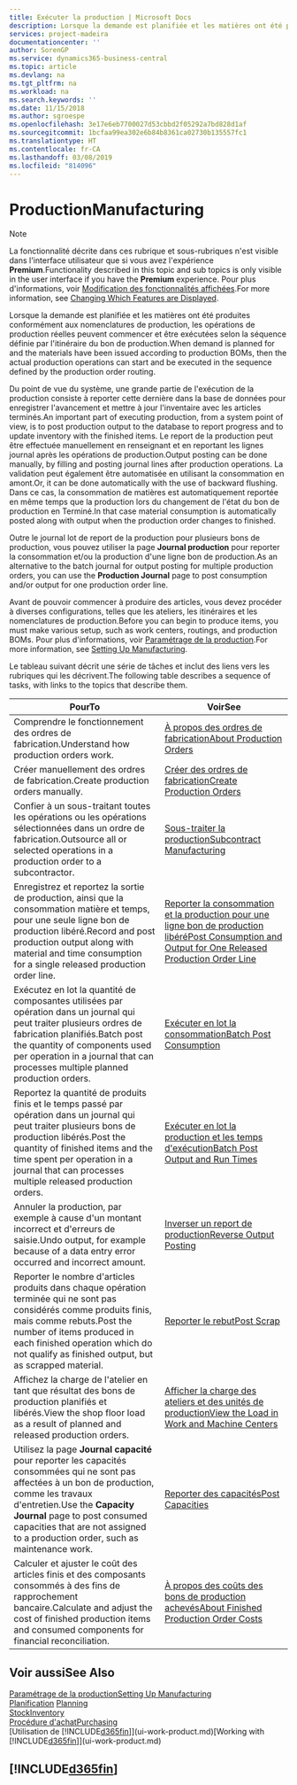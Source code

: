 ```yaml
---
title: Exécuter la production | Microsoft Docs
description: Lorsque la demande est planifiée et les matières ont été produites conformément aux nomenclatures de production, les opérations de production réelles peuvent commencer et être exécutées selon la séquence définie par l'itinéraire du bon de production.
services: project-madeira
documentationcenter: ''
author: SorenGP
ms.service: dynamics365-business-central
ms.topic: article
ms.devlang: na
ms.tgt_pltfrm: na
ms.workload: na
ms.search.keywords: ''
ms.date: 11/15/2018
ms.author: sgroespe
ms.openlocfilehash: 3e17e6eb7700027d53cbbd2f05292a7bd828d1af
ms.sourcegitcommit: 1bcfaa99ea302e6b84b8361ca02730b135557fc1
ms.translationtype: HT
ms.contentlocale: fr-CA
ms.lasthandoff: 03/08/2019
ms.locfileid: "814096"
---
```

# <a name="manufacturing"></a><span data-ttu-id="aebc8-103">Production</span><span class="sxs-lookup"><span data-stu-id="aebc8-103">Manufacturing</span></span>
> [!NOTE]
> <span data-ttu-id="aebc8-104">La fonctionnalité décrite dans ces rubrique et sous-rubriques n'est visible dans l'interface utilisateur que si vous avez l'expérience **Premium**.</span><span class="sxs-lookup"><span data-stu-id="aebc8-104">Functionality described in this topic and sub topics is only visible in the user interface if you have the **Premium** experience.</span></span> <span data-ttu-id="aebc8-105">Pour plus d'informations, voir [Modification des fonctionnalités affichées](ui-experiences.md).</span><span class="sxs-lookup"><span data-stu-id="aebc8-105">For more information, see [Changing Which Features are Displayed](ui-experiences.md).</span></span>

<span data-ttu-id="aebc8-106">Lorsque la demande est planifiée et les matières ont été produites conformément aux nomenclatures de production, les opérations de production réelles peuvent commencer et être exécutées selon la séquence définie par l'itinéraire du bon de production.</span><span class="sxs-lookup"><span data-stu-id="aebc8-106">When demand is planned for and the materials have been issued according to production BOMs, then the actual production operations can start and be executed in the sequence defined by the production order routing.</span></span>  

<span data-ttu-id="aebc8-107">Du point de vue du système, une grande partie de l'exécution de la production consiste à reporter cette dernière dans la base de données pour enregistrer l'avancement et mettre à jour l'inventaire avec les articles terminés.</span><span class="sxs-lookup"><span data-stu-id="aebc8-107">An important part of executing production, from a system point of view, is to post production output to the database to report progress and to update inventory with the finished items.</span></span> <span data-ttu-id="aebc8-108">Le report de la production peut être effectuée manuellement en renseignant et en reportant les lignes journal après les opérations de production.</span><span class="sxs-lookup"><span data-stu-id="aebc8-108">Output posting can be done manually, by filling and posting journal lines after production operations.</span></span> <span data-ttu-id="aebc8-109">La validation peut également être automatisée en utilisant la consommation en amont.</span><span class="sxs-lookup"><span data-stu-id="aebc8-109">Or, it can be done automatically with the use of backward flushing.</span></span> <span data-ttu-id="aebc8-110">Dans ce cas, la consommation de matières est automatiquement reportée en même temps que la production lors du changement de l'état du bon de production en Terminé.</span><span class="sxs-lookup"><span data-stu-id="aebc8-110">In that case material consumption is automatically posted along with output when the production order changes to finished.</span></span>  

<span data-ttu-id="aebc8-111">Outre le journal lot de report de la production pour plusieurs bons de production, vous pouvez utiliser la page **Journal production** pour reporter la consommation et/ou la production d'une ligne bon de production.</span><span class="sxs-lookup"><span data-stu-id="aebc8-111">As an alternative to the batch journal for output posting for multiple production orders, you can use the **Production Journal** page to post consumption and/or output for one production order line.</span></span>

<span data-ttu-id="aebc8-112">Avant de pouvoir commencer à produire des articles, vous devez procéder à diverses configurations, telles que les ateliers, les itinéraires et les nomenclatures de production.</span><span class="sxs-lookup"><span data-stu-id="aebc8-112">Before you can begin to produce items, you must make various setup, such as work centers, routings, and production BOMs.</span></span> <span data-ttu-id="aebc8-113">Pour plus d'informations, voir [Paramétrage de la production](production-configure-production-processes.md).</span><span class="sxs-lookup"><span data-stu-id="aebc8-113">For more information, see [Setting Up Manufacturing](production-configure-production-processes.md).</span></span>

<span data-ttu-id="aebc8-114">Le tableau suivant décrit une série de tâches et inclut des liens vers les rubriques qui les décrivent.</span><span class="sxs-lookup"><span data-stu-id="aebc8-114">The following table describes a sequence of tasks, with links to the topics that describe them.</span></span>   

|<span data-ttu-id="aebc8-115">**Pour**</span><span class="sxs-lookup"><span data-stu-id="aebc8-115">**To**</span></span>|<span data-ttu-id="aebc8-116">**Voir**</span><span class="sxs-lookup"><span data-stu-id="aebc8-116">**See**</span></span>|  
|------------|-------------|  
|<span data-ttu-id="aebc8-117">Comprendre le fonctionnement des ordres de fabrication.</span><span class="sxs-lookup"><span data-stu-id="aebc8-117">Understand how production orders work.</span></span>|[<span data-ttu-id="aebc8-118">À propos des ordres de fabrication</span><span class="sxs-lookup"><span data-stu-id="aebc8-118">About Production Orders</span></span>](production-about-production-orders.md)|
|<span data-ttu-id="aebc8-119">Créer manuellement des ordres de fabrication.</span><span class="sxs-lookup"><span data-stu-id="aebc8-119">Create production orders manually.</span></span>|[<span data-ttu-id="aebc8-120">Créer des ordres de fabrication</span><span class="sxs-lookup"><span data-stu-id="aebc8-120">Create Production Orders</span></span>](production-how-to-create-production-orders.md)|
|<span data-ttu-id="aebc8-121">Confier à un sous-traitant toutes les opérations ou les opérations sélectionnées dans un ordre de fabrication.</span><span class="sxs-lookup"><span data-stu-id="aebc8-121">Outsource all or selected operations in a production order to a subcontractor.</span></span>|[<span data-ttu-id="aebc8-122">Sous-traiter la production</span><span class="sxs-lookup"><span data-stu-id="aebc8-122">Subcontract Manufacturing</span></span>](production-how-to-subcontract-manufacturing.md)|
|<span data-ttu-id="aebc8-123">Enregistrez et reportez la sortie de production, ainsi que la consommation matière et temps, pour une seule ligne bon de production libéré.</span><span class="sxs-lookup"><span data-stu-id="aebc8-123">Record and post production output along with material and time consumption for a single released production order line.</span></span>|[<span data-ttu-id="aebc8-124">Reporter la consommation et la production pour une ligne bon de production libéré</span><span class="sxs-lookup"><span data-stu-id="aebc8-124">Post Consumption and Output for One Released Production Order Line</span></span>](production-how-to-register-consumption-and-output.md)|  
|<span data-ttu-id="aebc8-125">Exécutez en lot la quantité de composantes utilisées par opération dans un journal qui peut traiter plusieurs ordres de fabrication planifiés.</span><span class="sxs-lookup"><span data-stu-id="aebc8-125">Batch post the quantity of components used per operation in a journal that can processes multiple planned production orders.</span></span>|[<span data-ttu-id="aebc8-126">Exécuter en lot la consommation</span><span class="sxs-lookup"><span data-stu-id="aebc8-126">Batch Post Consumption</span></span>](production-how-to-post-consumption.md)|
|<span data-ttu-id="aebc8-127">Reportez la quantité de produits finis et le temps passé par opération dans un journal qui peut traiter plusieurs bons de production libérés.</span><span class="sxs-lookup"><span data-stu-id="aebc8-127">Post the quantity of finished items and the time spent per operation in a journal that can processes multiple released production orders.</span></span>|[<span data-ttu-id="aebc8-128">Exécuter en lot la production et les temps d'exécution</span><span class="sxs-lookup"><span data-stu-id="aebc8-128">Batch Post Output and Run Times</span></span>](production-how-to-post-output-quantity.md)|
|<span data-ttu-id="aebc8-129">Annuler la production, par exemple à cause d'un montant incorrect et d'erreurs de saisie.</span><span class="sxs-lookup"><span data-stu-id="aebc8-129">Undo output, for example because of a data entry error occurred and incorrect amount.</span></span>  |[<span data-ttu-id="aebc8-130">Inverser un report de production</span><span class="sxs-lookup"><span data-stu-id="aebc8-130">Reverse Output Posting</span></span>](production-how-to-reverse-output-posting.md)|  
|<span data-ttu-id="aebc8-131">Reporter le nombre d'articles produits dans chaque opération terminée qui ne sont pas considérés comme produits finis, mais comme rebuts.</span><span class="sxs-lookup"><span data-stu-id="aebc8-131">Post the number of items produced in each finished operation which do not qualify as finished output, but as scrapped material.</span></span>|[<span data-ttu-id="aebc8-132">Reporter le rebut</span><span class="sxs-lookup"><span data-stu-id="aebc8-132">Post Scrap</span></span>](production-how-to-post-scrap.md)|
|<span data-ttu-id="aebc8-133">Affichez la charge de l'atelier en tant que résultat des bons de production planifiés et libérés.</span><span class="sxs-lookup"><span data-stu-id="aebc8-133">View the shop floor load as a result of planned and released production orders.</span></span>|[<span data-ttu-id="aebc8-134">Afficher la charge des ateliers et des unités de production</span><span class="sxs-lookup"><span data-stu-id="aebc8-134">View the Load in Work and Machine Centers</span></span>](production-how-to-view-the-load-on-work-centers.md)|      
|<span data-ttu-id="aebc8-135">Utilisez la page **Journal capacité** pour reporter les capacités consommées qui ne sont pas affectées à un bon de production, comme les travaux d'entretien.</span><span class="sxs-lookup"><span data-stu-id="aebc8-135">Use the **Capacity Journal** page to post consumed capacities that are not assigned to a production order, such as maintenance work.</span></span>|[<span data-ttu-id="aebc8-136">Reporter des capacités</span><span class="sxs-lookup"><span data-stu-id="aebc8-136">Post Capacities</span></span>](production-how-to-post-capacities.md)|  
|<span data-ttu-id="aebc8-137">Calculer et ajuster le coût des articles finis et des composants consommés à des fins de rapprochement bancaire.</span><span class="sxs-lookup"><span data-stu-id="aebc8-137">Calculate and adjust the cost of finished production items and consumed components for financial reconciliation.</span></span>|[<span data-ttu-id="aebc8-138">À propos des coûts des bons de production achevés</span><span class="sxs-lookup"><span data-stu-id="aebc8-138">About Finished Production Order Costs</span></span>](finance-about-finished-production-order-costs.md)|  

## <a name="see-also"></a><span data-ttu-id="aebc8-139">Voir aussi</span><span class="sxs-lookup"><span data-stu-id="aebc8-139">See Also</span></span>  
[<span data-ttu-id="aebc8-140">Paramétrage de la production</span><span class="sxs-lookup"><span data-stu-id="aebc8-140">Setting Up Manufacturing</span></span>](production-configure-production-processes.md)  
<span data-ttu-id="aebc8-141">[Planification](production-planning.md)    </span><span class="sxs-lookup"><span data-stu-id="aebc8-141">[Planning](production-planning.md)    </span></span>  
[<span data-ttu-id="aebc8-142">Stock</span><span class="sxs-lookup"><span data-stu-id="aebc8-142">Inventory</span></span>](inventory-manage-inventory.md)  
[<span data-ttu-id="aebc8-143">Procédure d'achat</span><span class="sxs-lookup"><span data-stu-id="aebc8-143">Purchasing</span></span>](purchasing-manage-purchasing.md)  
<span data-ttu-id="aebc8-144">[Utilisation de [!INCLUDE[d365fin](includes/d365fin_md.md)]](ui-work-product.md)</span><span class="sxs-lookup"><span data-stu-id="aebc8-144">[Working with [!INCLUDE[d365fin](includes/d365fin_md.md)]](ui-work-product.md)</span></span>

## [!INCLUDE[d365fin](includes/free_trial_md.md)]  
